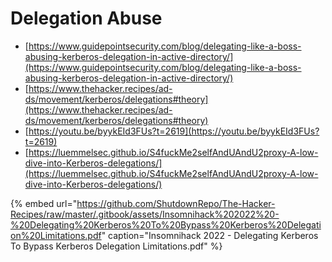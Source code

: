 # Delegation Abuse

- [https://www.guidepointsecurity.com/blog/delegating-like-a-boss-abusing-kerberos-delegation-in-active-directory/](https://www.guidepointsecurity.com/blog/delegating-like-a-boss-abusing-kerberos-delegation-in-active-directory/)
- [https://www.thehacker.recipes/ad-ds/movement/kerberos/delegations#theory](https://www.thehacker.recipes/ad-ds/movement/kerberos/delegations#theory)
- [https://youtu.be/byykEId3FUs?t=2619](https://youtu.be/byykEId3FUs?t=2619)
- [https://luemmelsec.github.io/S4fuckMe2selfAndUAndU2proxy-A-low-dive-into-Kerberos-delegations/](https://luemmelsec.github.io/S4fuckMe2selfAndUAndU2proxy-A-low-dive-into-Kerberos-delegations/)

{% embed url="https://github.com/ShutdownRepo/The-Hacker-Recipes/raw/master/.gitbook/assets/Insomnihack%202022%20-%20Delegating%20Kerberos%20To%20Bypass%20Kerberos%20Delegation%20Limitations.pdf" caption="Insomnihack 2022 - Delegating Kerberos To Bypass Kerberos Delegation Limitations.pdf" %}
